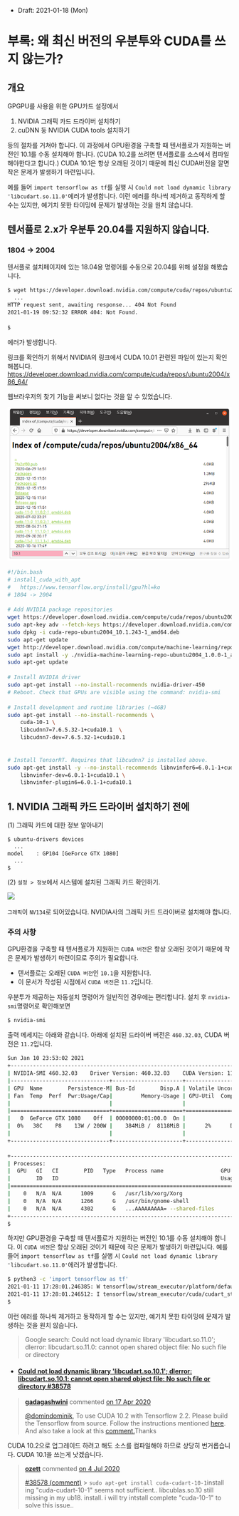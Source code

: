 * Draft: 2021-01-18 (Mon)

# 부록: 왜 최신 버전의 우분투와 CUDA를 쓰지 않는가?

## 개요

GPGPU를 사용을 위한 GPU카드 설정에서 

1. NVIDIA 그래픽 카드 드라이버 설치하기
2. cuDNN 둥 NVIDIA CUDA tools 설치하기

등의 절차를 거쳐야 합니다. 이 과정에서 GPU환경을 구축할 때 텐서플로가 지원하는 버전인 10.1를 수동 설치해야 합니다. (CUDA 10.2를 쓰려면 텐서플로를 소스에서 컴파일해야한다고 합니다.) CUDA 10.1은 항상 오래된 것이기 때문에 최신 CUDA버전을 깔면 작은 문제가 발생하기 마련입니다. 

예를 들어 `import tensorflow as tf`를 실행 시 `Could not load dynamic library 'libcudart.so.11.0'`에러가 발생합니다. 이런 에러를 하나씩 제거하고 동작하게 할 수는 있지만, 예기치 못한 타이밍에 문제가 발생하는 것을 원치 않습니다.

## 텐서플로 2.x가 우분투 20.04를 지원하지 않습니다.

### 1804 -> 2004
텐서플로 설치페이지에 있는 18.04용 명령어를 수동으로 20.04를 위해 설정을 해봤습니다.

```bash
$ wget https://developer.download.nvidia.com/compute/cuda/repos/ubuntu2004/x86_64/cuda-repo-ubuntu2004_10.1.243-1_amd64.deb
  ...
HTTP request sent, awaiting response... 404 Not Found
2021-01-19 09:52:32 ERROR 404: Not Found.

$
```
에러가 발생합니다. 

링크를 확인하기 위해서 NVIDIA의 링크에서 CUDA 10.01 관련된 파일이 있는지 확인해봅니다.
https://developer.download.nvidia.com/compute/cuda/repos/ubuntu2004/x86_64/

웹브라우저의 찾기 기능을 써보니 없다는 것을 알 수 있었습니다.

<img src='images/nvidia-download-compute_cuda_repos_ubuntu2004_x86_64-no_cuda10_01_support.png'>

```bash
#!/bin.bash
# install_cuda_with_apt
#   https://www.tensorflow.org/install/gpu?hl=ko
# 1804 -> 2004

# Add NVIDIA package repositories
wget https://developer.download.nvidia.com/compute/cuda/repos/ubuntu2004/x86_64/cuda-repo-ubuntu2004_10.1.243-1_amd64.deb
sudo apt-key adv --fetch-keys https://developer.download.nvidia.com/compute/cuda/repos/ubuntu2004/x86_64/7fa2af80.pub
sudo dpkg -i cuda-repo-ubuntu2004_10.1.243-1_amd64.deb
sudo apt-get update
wget http://developer.download.nvidia.com/compute/machine-learning/repos/ubuntu2004/x86_64/nvidia-machine-learning-repo-ubuntu2004_1.0.0-1_amd64.deb
sudo apt install -y ./nvidia-machine-learning-repo-ubuntu2004_1.0.0-1_amd64.deb
sudo apt-get update

# Install NVIDIA driver
sudo apt-get install --no-install-recommends nvidia-driver-450
# Reboot. Check that GPUs are visible using the command: nvidia-smi

# Install development and runtime libraries (~4GB)
sudo apt-get install --no-install-recommends \
    cuda-10-1 \
    libcudnn7=7.6.5.32-1+cuda10.1  \
    libcudnn7-dev=7.6.5.32-1+cuda10.1


# Install TensorRT. Requires that libcudnn7 is installed above.
sudo apt-get install -y --no-install-recommends libnvinfer6=6.0.1-1+cuda10.1 \
    libnvinfer-dev=6.0.1-1+cuda10.1 \
    libnvinfer-plugin6=6.0.1-1+cuda10.1
```


## 1. NVIDIA 그래픽 카드 드라이버 설치하기 전에

(1) 그래픽 카드에 대한 정보 알아내기

```
$ ubuntu-drivers devices
  ...
model    : GP104 [GeForce GTX 1080]
  ...																																						
$
```

(2) `설정 > 정보`에서 시스템에 설치된 그래픽 카드 확인하기. 

<img src="/home/aimldl/github/environments/gpu_computing_environment/set_up/images/ubuntu18-04-settings-about-aimldl_desktop-vn134.png">

`그래픽`이 `NV134`로 되어있습니다. NVIDIA사의 그래픽 카드 드라이버로 설치해야 합니다.

### 주의 사항

GPU환경을 구축할 때 텐서플로가 지원하는 `CUDA 버전`은 항상 오래된 것이기 때문에 작은 문제가 발생하기 마련이므로 주의가 필요합니다.

* 텐서플로는 오래된 `CUDA 버전`인 `10.1`을 지원합니다.
* 이 문서가 작성된 시점에서 `CUDA 버전`은 `11.2`입니다. 

우분투가 제공하는 자동설치 명령어가 일반적인 경우에는 편리합니다. 설치 후 `nvidia-smi`명령어로 확인해보면

```bash
$ nvidia-smi
```

출력 메세지는 아래와 같습니다. 아래에 설치된 드라이버 버전은 `460.32.03`, CUDA 버전은 `11.2`입니다.

```bash
Sun Jan 10 23:53:02 2021       
+-----------------------------------------------------------------------------+
| NVIDIA-SMI 460.32.03    Driver Version: 460.32.03    CUDA Version: 11.2     |
|-------------------------------+----------------------+----------------------+
| GPU  Name        Persistence-M| Bus-Id        Disp.A | Volatile Uncorr. ECC |
| Fan  Temp  Perf  Pwr:Usage/Cap|         Memory-Usage | GPU-Util  Compute M. |
|                               |                      |               MIG M. |
|===============================+======================+======================|
|   0  GeForce GTX 1080    Off  | 00000000:01:00.0  On |                  N/A |
|  0%   38C    P8    13W / 200W |    384MiB /  8118MiB |      2%      Default |
|                               |                      |                  N/A |
+-------------------------------+----------------------+----------------------+
                                                                               
+-----------------------------------------------------------------------------+
| Processes:                                                                  |
|  GPU   GI   CI        PID   Type   Process name                  GPU Memory |
|        ID   ID                                                   Usage      |
|=============================================================================|
|    0   N/A  N/A      1009      G   /usr/lib/xorg/Xorg                182MiB |
|    0   N/A  N/A      1266      G   /usr/bin/gnome-shell              120MiB |
|    0   N/A  N/A      4302      G   ...AAAAAAAAA= --shared-files       77MiB |
+-----------------------------------------------------------------------------+
$
```

하지만 GPU환경을 구축할 때 텐서플로가 지원하는 버전인 10.1를 수동 설치해야 합니다. 이 `CUDA 버전`은 항상 오래된 것이기 때문에 작은 문제가 발생하기 마련입니다. 예를 들어 `import tensorflow as tf`를 실행 시 `Could not load dynamic library 'libcudart.so.11.0'`에러가 발생합니다. 

```bash
$ python3 -c 'import tensorflow as tf'
2021-01-11 17:28:01.246385: W tensorflow/stream_executor/platform/default/dso_loader.cc:60] Could not load dynamic library 'libcudart.so.11.0'; dlerror: libcudart.so.11.0: cannot open shared object file: No such file or directory
2021-01-11 17:28:01.246512: I tensorflow/stream_executor/cuda/cudart_stub.cc:29] Ignore above cudart dlerror if you do not have a GPU set up on your machine.
$
```

이런 에러를 하나씩 제거하고 동작하게 할 수는 있지만, 예기치 못한 타이밍에 문제가 발생하는 것을 원치 않습니다.

> Google search: Could not load dynamic library 'libcudart.so.11.0'; dlerror: libcudart.so.11.0: cannot open shared object file: No such file or directory

* #### [Could not load dynamic library 'libcudart.so.10.1'; dlerror: libcudart.so.10.1: cannot open shared object file: No such file or directory #38578](https://github.com/tensorflow/tensorflow/issues/38578)

> **[gadagashwini](https://github.com/gadagashwini)** commented [on 17 Apr 2020](https://github.com/tensorflow/tensorflow/issues/38578#issuecomment-615184395)
>
> [@domindominik](https://github.com/domindominik), To use CUDA 10.2 with Tensorflow 2.2. Please build the Tensorflow from source. Follow the instructions mentioned [here](https://www.tensorflow.org/install/source). And also take a look at this [comment.](https://github.com/tensorflow/tensorflow/issues/38194#issuecomment-609922803)Thanks

CUDA 10.2으로 업그레이드 하려고 해도 소스를 컴파일해야 하므로 상당히 번거롭습니다. CUDA 10.1을 쓰는게 낫겠습니다.

> **[ozett](https://github.com/ozett)** commented [on 4 Jul 2020](https://github.com/tensorflow/tensorflow/issues/38578#issuecomment-653752758)
>
> [#38578 (comment)](https://github.com/tensorflow/tensorflow/issues/38578#issuecomment-636414914) > `sudo apt-get install cuda-cudart-10-1`install ing "cuda-cudart-10-1" seems not sufficient.. libcublas.so.10 still missing in my ub18. install. i will try intstall complete "cuda-10-1" to solve this issue..
